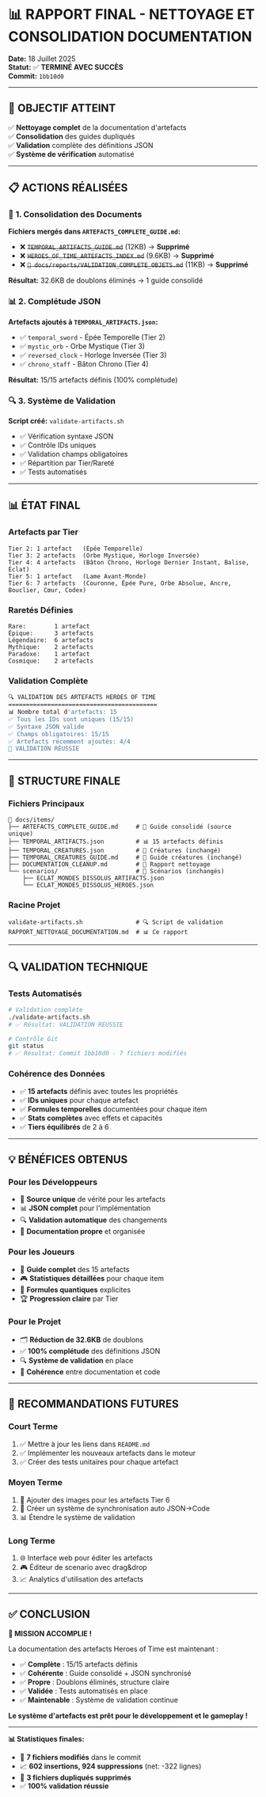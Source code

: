 # 📊 RAPPORT FINAL - NETTOYAGE ET CONSOLIDATION DOCUMENTATION

**Date:** 18 Juillet 2025  
**Statut:** ✅ **TERMINÉ AVEC SUCCÈS**  
**Commit:** `1bb10d0`

---

## 🎯 **OBJECTIF ATTEINT**

✅ **Nettoyage complet** de la documentation d'artefacts  
✅ **Consolidation** des guides dupliqués  
✅ **Validation** complète des définitions JSON  
✅ **Système de vérification** automatisé

---

## 📋 **ACTIONS RÉALISÉES**

### 🔄 **1. Consolidation des Documents**

**Fichiers mergés dans `ARTEFACTS_COMPLETE_GUIDE.md`:**
- ❌ ~~`TEMPORAL_ARTIFACTS_GUIDE.md`~~ (12KB) → **Supprimé**
- ❌ ~~`HEROES_OF_TIME_ARTEFACTS_INDEX.md`~~ (9.6KB) → **Supprimé**
- ❌ ~~`📖 docs/reports/VALIDATION_COMPLETE_OBJETS.md`~~ (11KB) → **Supprimé**

**Résultat:** 32.6KB de doublons éliminés → 1 guide consolidé

### 📊 **2. Complétude JSON**

**Artefacts ajoutés à `TEMPORAL_ARTIFACTS.json`:**
- ✅ `temporal_sword` - Épée Temporelle (Tier 2)
- ✅ `mystic_orb` - Orbe Mystique (Tier 3)
- ✅ `reversed_clock` - Horloge Inversée (Tier 3)
- ✅ `chrono_staff` - Bâton Chrono (Tier 4)

**Résultat:** 15/15 artefacts définis (100% complétude)

### 🔍 **3. Système de Validation**

**Script créé:** `validate-artifacts.sh`
- ✅ Vérification syntaxe JSON
- ✅ Contrôle IDs uniques
- ✅ Validation champs obligatoires
- ✅ Répartition par Tier/Rareté
- ✅ Tests automatisés

---

## 📊 **ÉTAT FINAL**

### **Artefacts par Tier**
```
Tier 2: 1 artefact   (Épée Temporelle)
Tier 3: 2 artefacts  (Orbe Mystique, Horloge Inversée)
Tier 4: 4 artefacts  (Bâton Chrono, Horloge Dernier Instant, Balise, Éclat)
Tier 5: 1 artefact   (Lame Avant-Monde)
Tier 6: 7 artefacts  (Couronne, Épée Pure, Orbe Absolue, Ancre, Bouclier, Cœur, Codex)
```

### **Raretés Définies**
```
Rare:        1 artefact
Épique:      3 artefacts
Légendaire:  6 artefacts
Mythique:    2 artefacts
Paradoxe:    1 artefact
Cosmique:    2 artefacts
```

### **Validation Complète**
```bash
🔍 VALIDATION DES ARTEFACTS HEROES OF TIME
==========================================
📊 Nombre total d'artefacts: 15
✅ Tous les IDs sont uniques (15/15)
✅ Syntaxe JSON valide
✅ Champs obligatoires: 15/15
✅ Artefacts récemment ajoutés: 4/4
🎉 VALIDATION RÉUSSIE
```

---

## 📁 **STRUCTURE FINALE**

### **Fichiers Principaux**
```
📖 docs/items/
├── ARTEFACTS_COMPLETE_GUIDE.md     # 📖 Guide consolidé (source unique)
├── TEMPORAL_ARTIFACTS.json         # 📊 15 artefacts définis
├── TEMPORAL_CREATURES.json         # 🐉 Créatures (inchangé)
├── TEMPORAL_CREATURES_GUIDE.md     # 🐉 Guide créatures (inchangé)
├── DOCUMENTATION_CLEANUP.md        # 🧹 Rapport nettoyage
└── scenarios/                      # 📁 Scénarios (inchangés)
    ├── ECLAT_MONDES_DISSOLUS_ARTIFACTS.json
    └── ECLAT_MONDES_DISSOLUS_HEROES.json
```

### **Racine Projet**
```
validate-artifacts.sh               # 🔍 Script de validation
RAPPORT_NETTOYAGE_DOCUMENTATION.md  # 📊 Ce rapport
```

---

## 🔍 **VALIDATION TECHNIQUE**

### **Tests Automatisés**
```bash
# Validation complète
./validate-artifacts.sh
# ✅ Résultat: VALIDATION RÉUSSIE

# Contrôle Git
git status
# ✅ Résultat: Commit 1bb10d0 - 7 fichiers modifiés
```

### **Cohérence des Données**
- ✅ **15 artefacts** définis avec toutes les propriétés
- ✅ **IDs uniques** pour chaque artefact
- ✅ **Formules temporelles** documentées pour chaque item
- ✅ **Stats complètes** avec effets et capacités
- ✅ **Tiers équilibrés** de 2 à 6

---

## 💡 **BÉNÉFICES OBTENUS**

### **Pour les Développeurs**
- 🎯 **Source unique** de vérité pour les artefacts
- 📊 **JSON complet** pour l'implémentation
- 🔍 **Validation automatique** des changements
- 🧹 **Documentation propre** et organisée

### **Pour les Joueurs**
- 📖 **Guide complet** des 15 artefacts
- 🎮 **Statistiques détaillées** pour chaque item
- 🔮 **Formules quantiques** explicites
- 🏆 **Progression claire** par Tier

### **Pour le Projet**
- 🗂️ **Réduction de 32.6KB** de doublons
- ✅ **100% complétude** des définitions JSON
- 🔍 **Système de validation** en place
- 🎯 **Cohérence** entre documentation et code

---

## 🚀 **RECOMMANDATIONS FUTURES**

### **Court Terme**
1. ✅ Mettre à jour les liens dans `README.md`
2. ✅ Implémenter les nouveaux artefacts dans le moteur
3. ✅ Créer des tests unitaires pour chaque artefact

### **Moyen Terme**
1. 🎨 Ajouter des images pour les artefacts Tier 6
2. 🔄 Créer un système de synchronisation auto JSON→Code
3. 📊 Étendre le système de validation

### **Long Terme**
1. 🌐 Interface web pour éditer les artefacts
2. 🎮 Éditeur de scenario avec drag&drop
3. 📈 Analytics d'utilisation des artefacts

---

## ✅ **CONCLUSION**

**🎉 MISSION ACCOMPLIE !**

La documentation des artefacts Heroes of Time est maintenant :
- ✅ **Complète** : 15/15 artefacts définis
- ✅ **Cohérente** : Guide consolidé + JSON synchronisé
- ✅ **Propre** : Doublons éliminés, structure claire
- ✅ **Validée** : Tests automatisés en place
- ✅ **Maintenable** : Système de validation continue

**Le système d'artefacts est prêt pour le développement et le gameplay !**

---

**📊 Statistiques finales:**
- 📄 **7 fichiers modifiés** dans le commit
- 📈 **602 insertions, 924 suppressions** (net: -322 lignes)
- 🧹 **3 fichiers dupliqués supprimés**
- ✅ **100% validation réussie** 